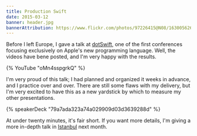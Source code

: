 ```yaml
---
title: Production Swift
date: 2015-03-12
banner: header.jpg
bannerAttribution: https://www.flickr.com/photos/97226415@N08/16300562689/in/faves-56453286@N04/
---
```


Before I left Europe, I gave a talk at [dotSwift](http://www.dotswift.io), one of the first conferences focusing exclusively on Apple's new programming language. Well, the videos have bene posted, and I'm very happy with the results.

{% YouTube "oMn4sspgrkQ" %}

I'm very proud of this talk; I had planned and organized it weeks in advance, and I practice over and over. There are still some flaws with my delivery, but I'm very excited to have this as a new yardstick by which to measure my other presentations.

{% speakerDeck "79a7ada323a74a029909d03d3639288d" %}

At under twenty minutes, it's fair short. If you want more details, I'm giving a more in-depth talk in [Istanbul](http://www.istanbultechtalks.com) next month.
